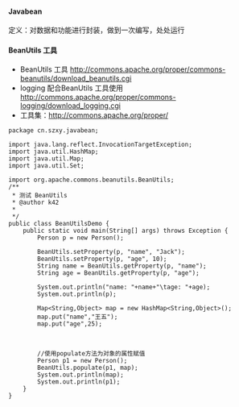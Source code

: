 #### Javabean
定义：对数据和功能进行封装，做到一次编写，处处运行

#### BeanUtils 工具

- BeanUtils 工具 http://commons.apache.org/proper/commons-beanutils/download_beanutils.cgi
- logging 配合BeanUtils 工具使用 http://commons.apache.org/proper/commons-logging/download_logging.cgi
- 工具集：http://commons.apache.org/proper/

```
package cn.szxy.javabean;

import java.lang.reflect.InvocationTargetException;
import java.util.HashMap;
import java.util.Map;
import java.util.Set;

import org.apache.commons.beanutils.BeanUtils;
/**
 * 测试 BeanUtils 
 * @author k42
 *
 */
public class BeanUtilsDemo {
	public static void main(String[] args) throws Exception {
		Person p = new Person();
		
		BeanUtils.setProperty(p, "name", "Jack");
		BeanUtils.setProperty(p, "age", 10);
		String name = BeanUtils.getProperty(p, "name");
		String age = BeanUtils.getProperty(p, "age");
		
		System.out.println("name: "+name+"\tage: "+age);
		System.out.println(p);
		
		Map<String,Object> map = new HashMap<String,Object>();
		map.put("name","王五");
		map.put("age",25);
	

		
		//使用populate方法为对象的属性赋值
		Person p1 = new Person();
		BeanUtils.populate(p1, map);
		System.out.println(map);
		System.out.println(p1);
	}
}

```




